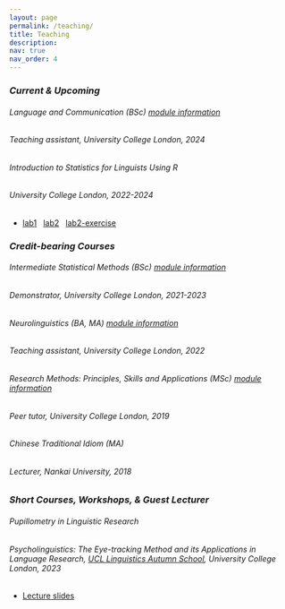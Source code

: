 ```yaml
---
layout: page
permalink: /teaching/
title: Teaching
description:
nav: true
nav_order: 4
---
```


<!-- Current & Upcoming -->

<h3 class="mt-4"><em>Current & Upcoming</em></h3>

<div class="card mt-3">
  <div class="p-3">
    <div class="row">
      <div class="col-sm-10">
        <h6 class="font-weight-bold">Language and Communication (BSc) <a href="https://www.ucl.ac.uk/module-catalogue/modules/language-and-communication-PALS0040">module information</a></h6> 
      </div>
    </div>
    <h6 class="font-italic mt-2 mt-sm-0">Teaching assistant, University College London, 2024</h6>
  </div>
</div>

<div class="card mt-3">
  <div class="p-3">
    <div class="row">
      <div class="col-sm-10">
        <h6 class="font-weight-bold">Introduction to Statistics for Linguists Using R</h6>
      </div>
    </div>
    <h6 class="font-italic mt-2 mt-sm-0">University College London, 2022-2024</h6>
    <ul class="card-text font-weight-light list-group list-group-flush">
      <li class="list-group-item"><a href="/assets/html/PLINSTAT-lab-1-with-code.html" target="_blank">lab1</a> &nbsp; <a href="/assets/html/PLINSTAT-lab-2-with-code.html" target="_blank">lab2</a> &nbsp; <a href="/assets/html/PLINSTAT-lab-2-exercise-with-code.html" target="_blank">lab2-exercise</a></li>
    </ul>
  </div>
</div>



<!-- Credit-bearing Courses -->

<h3 class="mt-4"><em>Credit-bearing Courses</em></h3>

<div class="card mt-3">
  <div class="p-3">
    <div class="row">
      <div class="col-sm-10">
        <h6 class="font-weight-bold">Intermediate Statistical Methods (BSc) <a href="https://www.ucl.ac.uk/module-catalogue/modules/intermediate-statistical-methods-PALS0045">module information</a></h6>
      </div>
    </div>
    <h6 class="font-italic mt-2 mt-sm-0">Demonstrator, University College London, 2021-2023</h6>
  </div>
</div>

<div class="card mt-3">
  <div class="p-3">
    <div class="row">
      <div class="col-sm-10">
        <h6 class="font-weight-bold">Neurolinguistics (BA, MA) <a href="https://www.ucl.ac.uk/module-catalogue/modules/neurolinguistics-PLIN0038">module information</a></h6>
      </div>
    </div>
    <h6 class="font-italic mt-2 mt-sm-0">Teaching assistant, University College London, 2022 </h6>
  </div>
</div>

<div class="card mt-3">
  <div class="p-3">
    <div class="row">
      <div class="col-sm-10">
        <h6 class="font-weight-bold">Research Methods: Principles, Skills and Applications (MSc) <a href="https://www.ucl.ac.uk/module-catalogue/modules/research-methods-principles-skills-and-applications-PALS0048">module information</a></h6>
      </div>
    </div>
    <h6 class="font-italic mt-2 mt-sm-0">Peer tutor, University College London, 2019 </h6>
  </div>
</div>

<div class="card mt-3">
  <div class="p-3">
    <div class="row">
      <div class="col-sm-10">
        <h6 class="font-weight-bold">Chinese Traditional Idiom (MA)</h6>
      </div>
    </div>
    <h6 class="font-italic mt-2 mt-sm-0">Lecturer, Nankai University, 2018 </h6>
  </div>
</div>



<!-- Short Courses, Workshops, & Guest Lecturer -->

<h3 class="mt-4"><em>Short Courses, Workshops, & Guest Lecturer</em></h3>

<div class="card mt-3">
  <div class="p-3">
    <div class="row">
      <div class="col-sm-10">
        <h6 class="font-weight-bold">Pupillometry in Linguistic Research</h6>
      </div>
    </div>
    <h6 class="font-italic mt-2 mt-sm-0">Psycholinguistics: The Eye-tracking Method and its Applications in Language Research, <a href="https://sites.google.com/view/ucllinguisticsautumnschool2023/">UCL Linguistics Autumn School</a>, University College London, 2023</h6>
    <ul class="card-text font-weight-light list-group list-group-flush">
      <li class="list-group-item"><a href="/assets/pdf/teaching/20231109_Pupillometry_KC.pdf" target="_blank">Lecture slides</a></li>
    </ul>
  </div>
</div>